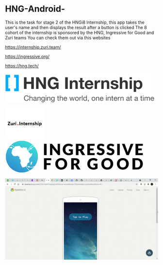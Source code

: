 # HNG-Android-
This is the task for stage 2 of the HNGi8 Internship, this app takes the user's name and then displays the result after a button is clicked
The 8 cohort of the internship is sponsored by the HNG, Ingressive for Good and Zuri teams
You can check them out via this websites

https://internship.zuri.team/

https://ingressive.org/

https://hng.tech/


![](app/src/main/res/drawable/hnglogo.png)

![](app/src/main/res/drawable/zuri.png)  ![](app/src/main/res/drawable/i4g.png)

![Demo App](https://github.com/electrosalaf/HNG-Android-/blob/master/App%20-%20Google%20Chrome%202021-08-20%2014-32-44.gif)
